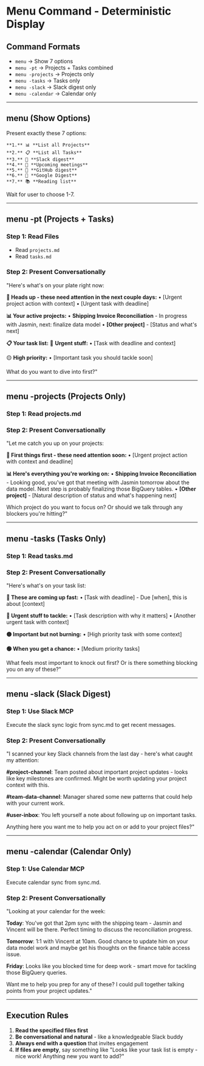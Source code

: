# Menu Command - Deterministic Display

## Command Formats
- `menu` → Show 7 options
- `menu -pt` → Projects + Tasks combined
- `menu -projects` → Projects only
- `menu -tasks` → Tasks only
- `menu -slack` → Slack digest only
- `menu -calendar` → Calendar only

---

## menu (Show Options)

Present exactly these 7 options:
```
**1.** 📊 **List all Projects**
**2.** 📋 **List all Tasks** 
**3.** 💬 **Slack digest**
**4.** 📅 **Upcoming meetings**
**5.** 🔧 **GitHub digest**
**6.** 📧 **Google Digest**
**7.** 📚 **Reading list**
```

Wait for user to choose 1-7.

---

## menu -pt (Projects + Tasks)

### Step 1: Read Files
- Read `projects.md` 
- Read `tasks.md`

### Step 2: Present Conversationally
"Here's what's on your plate right now:

**🚨 Heads up - these need attention in the next couple days:**
• [Urgent project action with context]
• [Urgent task with deadline]

**📊 Your active projects:**
• **Shipping Invoice Reconciliation** - In progress with Jasmin, next: finalize data model
• **[Other project]** - [Status and what's next]

**📋 Your task list:**
🔴 **Urgent stuff:**
• [Task with deadline and context]

🟡 **High priority:**
• [Important task you should tackle soon]

What do you want to dive into first?"

---

## menu -projects (Projects Only)

### Step 1: Read projects.md

### Step 2: Present Conversationally
"Let me catch you up on your projects:

**🚨 First things first - these need attention soon:**
• [Urgent project action with context and deadline]

**📊 Here's everything you're working on:**
• **Shipping Invoice Reconciliation** - Looking good, you've got that meeting with Jasmin tomorrow about the data model. Next step is probably finalizing those BigQuery tables.
• **[Other project]** - [Natural description of status and what's happening next]

Which project do you want to focus on? Or should we talk through any blockers you're hitting?"

---

## menu -tasks (Tasks Only)

### Step 1: Read tasks.md

### Step 2: Present Conversationally
"Here's what's on your task list:

**🚨 These are coming up fast:**
• [Task with deadline] - Due [when], this is about [context]

**🔴 Urgent stuff to tackle:**
• [Task description with why it matters]
• [Another urgent task with context]

**🟡 Important but not burning:**
• [High priority task with some context]

**🟢 When you get a chance:**
• [Medium priority tasks]

What feels most important to knock out first? Or is there something blocking you on any of these?"

---

## menu -slack (Slack Digest)

### Step 1: Use Slack MCP
Execute the slack sync logic from sync.md to get recent messages.

### Step 2: Present Conversationally
"I scanned your key Slack channels from the last day - here's what caught my attention:

**#project-channel**: Team posted about important project updates - looks like key milestones are confirmed. Might be worth updating your project context with this.

**#team-data-channel**: Manager shared some new patterns that could help with your current work.

**#user-inbox**: You left yourself a note about following up on important tasks.

Anything here you want me to help you act on or add to your project files?"

---

## menu -calendar (Calendar Only)

### Step 1: Use Calendar MCP
Execute calendar sync from sync.md.

### Step 2: Present Conversationally
"Looking at your calendar for the week:

**Today**: You've got that 2pm sync with the shipping team - Jasmin and Vincent will be there. Perfect timing to discuss the reconciliation progress.

**Tomorrow**: 1:1 with Vincent at 10am. Good chance to update him on your data model work and maybe get his thoughts on the finance table access issue.

**Friday**: Looks like you blocked time for deep work - smart move for tackling those BigQuery queries.

Want me to help you prep for any of these? I could pull together talking points from your project updates."

---

## Execution Rules
1. **Read the specified files first**
2. **Be conversational and natural** - like a knowledgeable Slack buddy
3. **Always end with a question** that invites engagement
4. **If files are empty**, say something like "Looks like your task list is empty - nice work! Anything new you want to add?"